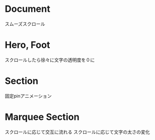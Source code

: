 # Document
  スムーズスクロール

# Hero, Foot
  スクロールしたら徐々に文字の透明度を０に

# Section
  固定pinアニメーション

# Marquee Section
  スクロールに応じて交互に流れる
  スクロールに応じて文字の太さの変化
